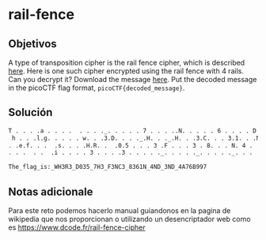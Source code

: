 # rail-fence

## Objetivos
A type of transposition cipher is the rail fence cipher, which is described [here](https://en.wikipedia.org/wiki/Rail_fence_cipher). Here is one such cipher encrypted using the rail fence with 4 rails. Can you decrypt it? Download the message [here](https://artifacts.picoctf.net/c/272/message.txt). Put the decoded message in the picoCTF flag format, `picoCTF{decoded_message}`.


## Solución 
```bash
T . . . .a . . . .  . . . ._. . . . . 7 . . . ..N. . . . . 6 . . . . D . . . . 5 . . . . 4
 h . . .l.g. . . . . w. . .3.D. . . ._.H. . ._.H. . .3.C. . . 3.1. . .N ._. . ._.  . . .1.0
. .e.f. . .  .s. . . .H.R. .  .0.5 . . . 3 .F . . . 3 . 8. . . N. 4 . . . 3.D . . . 2.8
. . .  . .  .i . . . . 3 . . . .3 . . . . ._. . . . ._. . . . ._. . . . . N . . . . .2 

The_flag_is:_WH3R3_D035_7H3_F3NC3_8361N_4ND_3ND_4A76B997
```

## Notas adicionale

Para este reto podemos hacerlo manual guiandonos en la pagina de wikipedia que nos proporcionan o utilizando un desencriptador web como es https://www.dcode.fr/rail-fence-cipher